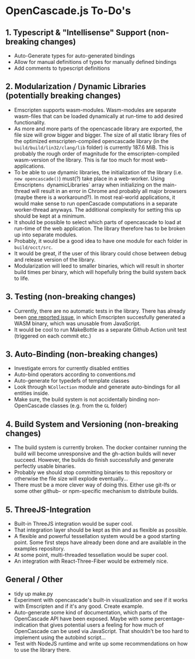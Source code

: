 # OpenCascade.js To-Do's

## 1. Typescript & "Intellisense" Support (non-breaking changes)

* Auto-Generate types for auto-generated bindings
* Allow for manual definitions of types for manually defined bindings
* Add comments to typescript definitions

## 2. Modularization / Dynamic Libraries (potentially breaking changes)

* Emscripten supports wasm-modules. Wasm-modules are separate wasm-files that can be loaded dynamically at run-time to add desired functionality.
* As more and more parts of the opencascade library are exported, the file size will grow bigger and bigger. The size of all static library files of the optimized emscripten-compiled opencascade library (in the `build/build/lin32/clang/lib` folder) is currently 187.6 MiB. This is probably the rough order of magnitude for the emscripten-compiled wasm-version of the library. This is far too much for most web-applications.
* To be able to use dynamic libraries, the initialization of the library (i.e. `new opencascade()`) must(?) take place in a web-worker. Using Emscripten`s `dynamicLibraries` array when initializing on the main-thread will result in an error in Chrome and probably all major browsers (maybe there is a workaround?). In most real-world applications, it would make sense to run openCascade computations in a separate worker-thread anyways. The additional complexity for setting this up should be kept at a minimum.
* It should be possible to select which parts of opencascade to load at run-time of the web application. The library therefore has to be broken up into separate modules.
* Probably, it would be a good idea to have one module for each folder in `build/occt/src`.
* It would be great, if the user of this library could chose between debug and release version of the library.
* Modularization will leed to smaller binaries, which will result in shorter build times per binary, which will hopefully bring the build system back to life.

## 3. Testing (non-breaking changes)

* Currently, there are no automatic tests in the library. There has already been [one reported issue](https://github.com/donalffons/opencascade.js/issues/11), in which Emscripten succesfully generated a WASM binary, which was unusable from JavaScript.
* It would be cool to run MakeBottle as a separate Github Action unit test (triggered on each commit etc.)

## 3. Auto-Binding (non-breaking changes)

* Investigate errors for currently disabled entities
* Auto-bind operators according to conventions.md
* Auto-generate for typedefs of template classes
* Look through `NCollection` module and generate auto-bindings for all entities inside.
* Make sure, the build system is not accidentally binding non-OpenCascade classes (e.g. from the `GL` folder)

## 4. Build System and Versioning (non-breaking changes)

* The build system is currently broken. The docker container running the build will become unresponsive and the gh-action builds will never succeed. However, the builds do finish successfully and generate perfectly usable binaries.
* Probably we should stop committing binaries to this repository or otherwise the file size will explode eventually...
* There must be a more clever way of doing this. Either use git-lfs or some other github- or npm-specific mechanism to distribute builds.

## 5. ThreeJS-Integration

* Built-in ThreeJS integration would be super cool.
* That integration layer should be kept as thin and as flexible as possible.
* A flexible and powerful tessellation system would be a good starting point. Some first steps have already been done and are available in the examples repository.
* At some point, multi-threaded tessellation would be super cool.
* An integration with React-Three-Fiber would be extremely nice.

## General / Other

* tidy up make.py
* Experiment with opencascade's built-in visualization and see if it works with Emscripten and if it's any good. Create example.
* Auto-generate some kind of documentation, which parts of the OpenCascade API have been exposed. Maybe with some percentage-indication that gives potential users a feeling for how much of OpenCascade can be used via JavaScript. That shouldn't be too hard to implement using the autobind script...
* Test with NodeJS runtime and write up some recommendations on how to use the library there.
